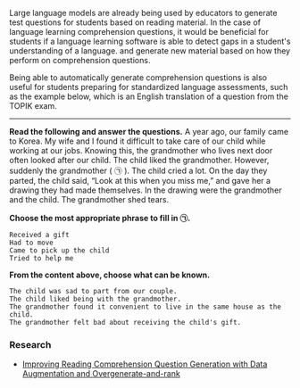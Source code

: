 Large language models are already being used by educators to generate test questions for students based on reading material. In the case of language learning comprehension questions, it would be beneficial for students if a language learning software is able to detect gaps in a student's understanding of a language. and generate new material based on how they perform on comprehension questions.

Being able to automatically generate comprehension questions is also useful for students preparing for standardized language assessments, such as the example below, which is an English translation of a question from the TOPIK exam.

---

**Read the following and answer the questions.**
  A year ago, our family came to Korea. My wife and I found it difficult to take care of our child while working at our jobs. Knowing this, the grandmother who lives next door often looked after our child. The child liked the grandmother. However, suddenly the grandmother ( ㉠ ). The child cried a lot. On the day they parted, the child said, “Look at this when you miss me,” and gave her a drawing they had made themselves. In the drawing were the grandmother and the child. The grandmother shed tears.

**Choose the most appropriate phrase to fill in ㉠.**

    Received a gift
    Had to move
    Came to pick up the child
    Tried to help me

**From the content above, choose what can be known.**

    The child was sad to part from our couple.
    The child liked being with the grandmother.
    The grandmother found it convenient to live in the same house as the child.
    The grandmother felt bad about receiving the child's gift.
### Research

- [Improving Reading Comprehension Question Generation with Data Augmentation and Overgenerate-and-rank](https://arxiv.org/abs/2306.08847)
